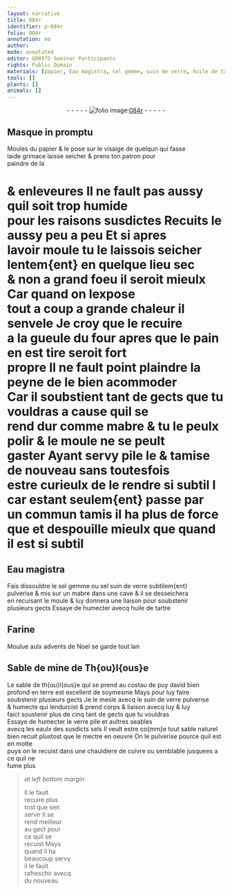 ```yaml
---
layout: narrative
title: 084r
identifier: p-084r
folio: 084r
annotation: no
author:
mode: annotated
editor: GR8975 Seminar Participants
rights: Public Domain
materials: [papier, Eau magistra, sel gemme, suin de verre, huile de tartre, Farine, verre, eaulx, sels]
tools: []
plants: []
animals: []
---
```


<div class="folio" align="center">- - - - - <a href="http://gallica.bnf.fr/ark:/12148/btv1b10500001g/f173.image" target="_blank"><img src="https://cu-mkp.github.io/2017-workshop-edition/assets/photo-icon.png" alt="folio image: " style="display:inline-block; margin-bottom:-3px;"/>084r</a> - - - - - </div>  
  

## Masque in promptu

 
Moules du <span class="m">papier</span> & le pose sur le visaige de quelqun qui fasse<br/> laide grimace laisse seicher & prens ton patron pour<br/> paindre de la
 
# & enleveures Il ne fault pas aussy quil soit trop humide<br/> pour les raisons susdictes Recuits le aussy peu a peu Et si apres<br/> lavoir moule tu le laissois seicher lentem{ent} en quelque lieu sec<br/> & non a grand foeu il seroit mieulx Car quand on lexpose<br/> tout a coup a grande chaleur il senvele Je croy que le recuire<br/> a la gueule du four apres que le pain en est tire seroit fort<br/> propre Il ne fault point plaindre la peyne de le bien acommoder<br/> Car il soubstient tant de gects que tu vouldras a cause quil se<br/> rend dur comme mabre & tu le peulx polir & le moule ne se peult<br/> gaster Ayant servy pile le & tamise de nouveau sans toutesfois<br/> estre curieulx de le rendre si subtil I car estant seulem{ent} passe par<br/> un commun tamis il ha plus de force que et despouille mieulx que quand<br/> il est si subtil
 
 
  

## <span class="m">Eau magistra</span>

 
Fais dissouldre le <span class="m">sel gemme</span> ou sel <span class="m">suin de verre</span> subtilem{ent}<br/> pulverise & mis sur un mabre dans une cave & il se desseichera<br/> en recuisant le moule & luy donnera une liaison pour soubstenir<br/> plusieurs gects Essaye de humecter avecq <span class="m">huile de tartre</span>
 
 
  

## <span class="m">Farine</span>

 
Moulue aulx <span class="tmp">advents de Noel</span> se garde <span class="tmp">tout lan</span>
 
 
  

## Sable de mine de <span class="pl">Th{ou}l{ous}e</span>

 
Le sable de <span class="pl">th{ou}l{ous}e</span> qui se prend au costau de <span class="pl">puy david</span> bien<br/> profond en terre est excellent de soymesme Mays pour luy faire<br/> soubstenir plusieurs gects Je le mesle avecq le <span class="m">suin de verre</span> pulverise<br/> & humecte qui lendurcist & prend corps & liaison avecq luy & luy<br/> faict soustenir plus de cinq tant de gects que tu vouldras<br/> Essaye de humecter le <span class="m">verre</span> pile et aultres seables<br/> avecq les <span class="m">eaulx</span> des susdicts <span class="m">sels</span> Il veult estre co{mm}e tout sable naturel<br/> bien recuit plustost que le mectre en oeuvre On le pulverise pource quil est en motte<br/> puys on le recuist dans une chauldiere de cuivre ou semblable jusquees a ce quil ne<br/> fume plus
 
> *at left bottom margin*
> 
>   Il le fault<br/> recuire plus<br/> tost que sen<br/> servir Il se<br/> rend meilleur<br/> au gect pour<br/> ce quil se<br/> recuist Mays<br/> quand il ha<br/> beaucoup servy<br/> il le fault<br/> rafreschir avecq<br/> du nouveau
 
